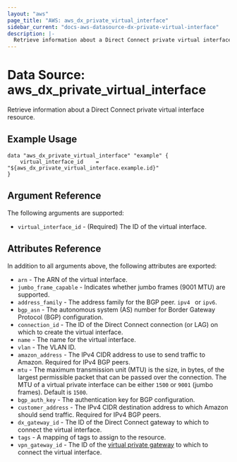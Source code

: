 ```yaml
---
layout: "aws"
page_title: "AWS: aws_dx_private_virtual_interface"
sidebar_current: "docs-aws-datasource-dx-private-virtual-interface"
description: |-
  Retrieve information about a Direct Connect private virtual interface resource.
---
```


# Data Source: aws_dx_private_virtual_interface

Retrieve information about a Direct Connect private virtual interface resource.

## Example Usage

```hcl
data "aws_dx_private_virtual_interface" "example" {
	virtual_interface_id    = "${aws_dx_private_virtual_interface.example.id}"
}
```

## Argument Reference

The following arguments are supported:

* `virtual_interface_id` - (Required) The ID of the virtual interface.

## Attributes Reference

In addition to all arguments above, the following attributes are exported:

* `arn` - The ARN of the virtual interface.
* `jumbo_frame_capable` - Indicates whether jumbo frames (9001 MTU) are supported.
* `address_family` -  The address family for the BGP peer. `ipv4 ` or `ipv6`.
* `bgp_asn` - The autonomous system (AS) number for Border Gateway Protocol (BGP) configuration.
* `connection_id` - The ID of the Direct Connect connection (or LAG) on which to create the virtual interface.
* `name` - The name for the virtual interface.
* `vlan` - The VLAN ID.
* `amazon_address` - The IPv4 CIDR address to use to send traffic to Amazon. Required for IPv4 BGP peers.
* `mtu` - The maximum transmission unit (MTU) is the size, in bytes, of the largest permissible packet that can be passed over the connection.
The MTU of a virtual private interface can be either `1500` or `9001` (jumbo frames). Default is `1500`.
* `bgp_auth_key` - The authentication key for BGP configuration.
* `customer_address` - The IPv4 CIDR destination address to which Amazon should send traffic. Required for IPv4 BGP peers.
* `dx_gateway_id` - The ID of the Direct Connect gateway to which to connect the virtual interface.
* `tags` - A mapping of tags to assign to the resource.
* `vpn_gateway_id` - The ID of the [virtual private gateway](vpn_gateway.html) to which to connect the virtual interface.

